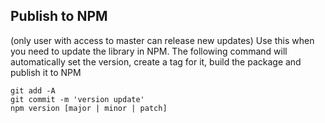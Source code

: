 ## Publish to NPM
(only user with access to master can release new updates) Use this when you need to update the library in NPM. The following command will automatically set the version, create a tag for it, build the package and publish it to NPM
```
git add -A
git commit -m 'version update'
npm version [major | minor | patch]
```

